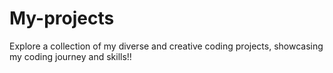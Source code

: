 # My-projects
Explore a collection of my diverse and creative coding projects, showcasing my coding journey and skills!!
